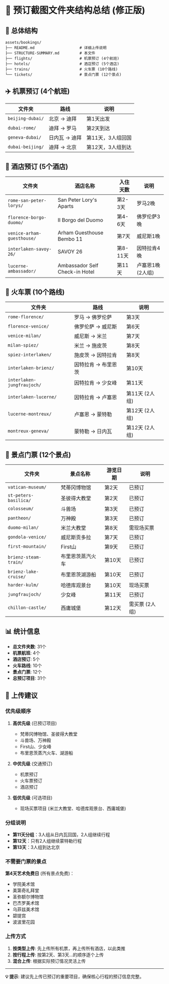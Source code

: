 # 📁 预订截图文件夹结构总结 (修正版)

## 🎯 总体结构

```
assets/bookings/
├── README.md                    # 详细上传说明
├── STRUCTURE-SUMMARY.md         # 本文件
├── flights/                     # 机票预订 (4个航班)
├── hotels/                      # 酒店预订 (5个酒店)
├── trains/                      # 火车票 (10个路线)
└── tickets/                     # 景点门票 (12个景点)
```

## ✈️ 机票预订 (4个航班)

| 文件夹 | 路线 | 说明 |
|--------|------|------|
| `beijing-dubai/` | 北京 → 迪拜 | 第1天出发 |
| `dubai-rome/` | 迪拜 → 罗马 | 第2天到达 |
| `geneva-dubai/` | 日内瓦 → 迪拜 | 第11天，3人组回国 |
| `dubai-beijing/` | 迪拜 → 北京 | 第12天，3人组到达 |

## 🏨 酒店预订 (5个酒店)

| 文件夹 | 酒店名称 | 入住天数 | 说明 |
|--------|----------|----------|------|
| `rome-san-peter-lorys/` | San Peter Lory's Aparts | 第2-3天 | 罗马2晚 |
| `florence-borgo-duomo/` | II Borgo del Duomo | 第4-6天 | 佛罗伦萨3晚 |
| `venice-arham-guesthouse/` | Arham Guesthouse Bembo 11 | 第7天 | 威尼斯1晚 |
| `interlaken-savoy-26/` | SAVOY 26 | 第8-11天 | 因特拉肯4晚 |
| `lucerne-ambassador/` | Ambassador Self Check-in Hotel | 第11天 | 卢塞恩1晚 (2人组) |

## 🚂 火车票 (10个路线)

| 文件夹 | 路线 | 说明 |
|--------|------|------|
| `rome-florence/` | 罗马 → 佛罗伦萨 | 第3天 |
| `florence-venice/` | 佛罗伦萨 → 威尼斯 | 第6天 |
| `venice-milan/` | 威尼斯 → 米兰 | 第7天 |
| `milan-spiez/` | 米兰 → 施皮茨 | 第8天 |
| `spiez-interlaken/` | 施皮茨 → 因特拉肯 | 第8天 |
| `interlaken-brienz/` | 因特拉肯 → 布里恩茨 | 第10天 |
| `interlaken-jungfraujoch/` | 因特拉肯 → 少女峰 | 第11天 |
| `interlaken-lucerne/` | 因特拉肯 → 卢塞恩 | 第11天 (2人组) |
| `lucerne-montreux/` | 卢塞恩 → 蒙特勒 | 第12天 (2人组) |
| `montreux-geneva/` | 蒙特勒 → 日内瓦 | 第12天 (2人组) |

## 🎫 景点门票 (12个景点)

| 文件夹 | 景点名称 | 游览日期 | 说明 |
|--------|----------|----------|------|
| `vatican-museum/` | 梵蒂冈博物馆 | 第2天 | 已预订 |
| `st-peters-basilica/` | 圣彼得大教堂 | 第2天 | 已预订 |
| `colosseum/` | 斗兽场 | 第3天 | 已预订 |
| `pantheon/` | 万神殿 | 第3天 | 已预订 |
| `duomo-milan/` | 米兰大教堂 | 第8天 | 需现场买票 |
| `gondola-venice/` | 威尼斯贡多拉 | 第7天 | 已预订 |
| `first-mountain/` | First山 | 第9天 | 已预订 |
| `brienz-steam-train/` | 布里恩茨蒸汽火车 | 第10天 | 已预订 |
| `brienz-lake-cruise/` | 布里恩茨湖游船 | 第10天 | 已预订 |
| `harder-kulm/` | 哈德库观景台 | 第10天 | 现场买票 |
| `jungfraujoch/` | 少女峰 | 第11天 | 已预订 |
| `chillon-castle/` | 西庸城堡 | 第12天 | 需买票 (2人组) |

## 📊 统计信息

- **总文件夹数**: 31个
- **机票航班**: 4个
- **酒店预订**: 5个
- **火车路线**: 10个
- **景点门票**: 12个
- **总预订项目**: 31个

## 🎯 上传建议

### 优先级顺序
1. **高优先级** (已预订项目)
   - 梵蒂冈博物馆、圣彼得大教堂
   - 斗兽场、万神殿
   - First山、少女峰
   - 布里恩茨蒸汽火车、湖游船

2. **中优先级** (交通预订)
   - 机票预订
   - 火车票预订
   - 酒店预订

3. **低优先级** (可选项目)
   - 现场买票项目 (米兰大教堂、哈德库观景台、西庸城堡)

### 分组说明
- **第11天分组**：3人组从日内瓦回国，2人组继续行程
- **第12天**：只有2人组继续蒙特勒行程
- **第13天**：3人组到达北京

### 不需要门票的景点
**第4天艺术免费日** (所有景点免费)：
- 学院美术馆
- 美第奇礼拜堂
- 圣弥额尔博物馆
- 巴杰罗美术馆
- 乌菲兹美术馆
- 碧提宫
- 波波里花园

### 上传方式
1. **按类型上传**: 先上传所有机票，再上传所有酒店，以此类推
2. **按行程上传**: 按第2天、第3天...的顺序逐个上传
3. **混合上传**: 根据实际预订情况灵活上传

---

**💡 提示**: 建议先上传已预订的重要项目，确保核心行程的预订信息完整。